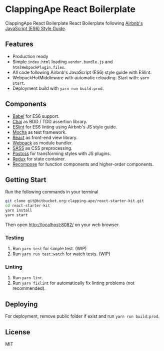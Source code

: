 # ClappingApe React Boilerplate

ClappingApe React Boilerplate React Boilerplate following [Airbnb's JavaScript (ES6) Style Guide](https://github.com/airbnb/javascript).

## Features

- Production ready
- Simple `index.html` loading `vendor.bundle.js` and `htmlWebpackPlugin.files`.
- All code following Airbnb's JavaScript (ES6) style guide with ESlint.
- WebpackHotMiddleware with automatic reloading. Start with: `yarn start`.
- Deployment build with `yarn run build:prod`.

## Components

- [Babel](https://babeljs.io) for ES6 support.
- [Chai](http://chaijs.com/) as BDD / TDD assertion library.
- [ESlint](http://eslint.org) for ES6 linting using Airbnb's JS style guide.
- [Mocha](https://mochajs.org/) as test framework.
- [React](https://facebook.github.io/react/) as front-end view library.
- [Webpack](https://webpack.github.io) as module bundler.
- [SASS](http://sass-lang.com/) as CSS preprocessing.
- [Postcss](http://postcss.org/) for transforming styles with JS plugins.
- [Redux](http://redux.js.org/) for state container.
- [Recompose](https://github.com/acdlite/recompose/) for function components and higher-order components.

## Getting Start

Run the following commands in your terminal

```bash
git clone git@bitbucket.org:clapping-ape/react-starter-kit.git
cd react-starter-kit
yarn install
yarn start
```

Then open [http://localhost:8082/](http://localhost:8082/) on your web browser.

### Testing

1. Run `yarn test` for simple test. (WIP)
2. Run `yarn run test:watch` for watch tests. (WIP)

### Linting

1. Run `yarn lint`.
2. Run `yarn fixlint` for automatically fix linting problems (not recommended).

## Deploying
 
For deployment, remove public folder if exist and run `yarn run build:prod`.

## License

MIT
